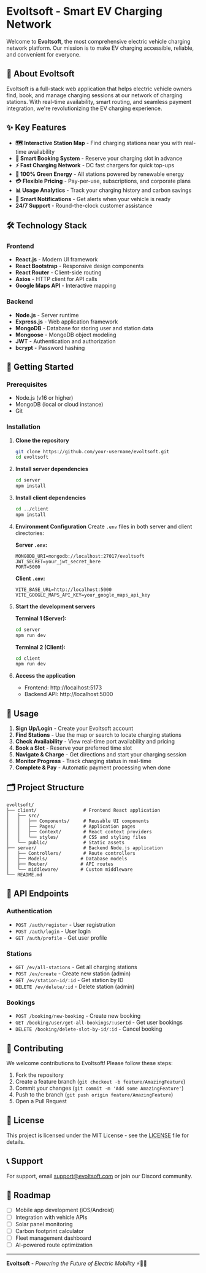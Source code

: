# Evoltsoft - Smart EV Charging Network

Welcome to **Evoltsoft**, the most comprehensive electric vehicle charging network platform. Our mission is to make EV charging accessible, reliable, and convenient for everyone.

## 🚗 About Evoltsoft

Evoltsoft is a full-stack web application that helps electric vehicle owners find, book, and manage charging sessions at our network of charging stations. With real-time availability, smart routing, and seamless payment integration, we're revolutionizing the EV charging experience.

## ✨ Key Features

- **🗺️ Interactive Station Map** - Find charging stations near you with real-time availability
- **📱 Smart Booking System** - Reserve your charging slot in advance
- **⚡ Fast Charging Network** - DC fast chargers for quick top-ups
- **🌱 100% Green Energy** - All stations powered by renewable energy
- **💳 Flexible Pricing** - Pay-per-use, subscriptions, and corporate plans
- **📊 Usage Analytics** - Track your charging history and carbon savings
- **🔔 Smart Notifications** - Get alerts when your vehicle is ready
- **24/7 Support** - Round-the-clock customer assistance

## 🛠️ Technology Stack

### Frontend

- **React.js** - Modern UI framework
- **React Bootstrap** - Responsive design components
- **React Router** - Client-side routing
- **Axios** - HTTP client for API calls
- **Google Maps API** - Interactive mapping

### Backend

- **Node.js** - Server runtime
- **Express.js** - Web application framework
- **MongoDB** - Database for storing user and station data
- **Mongoose** - MongoDB object modeling
- **JWT** - Authentication and authorization
- **bcrypt** - Password hashing

## 🚀 Getting Started

### Prerequisites

- Node.js (v16 or higher)
- MongoDB (local or cloud instance)
- Git

### Installation

1. **Clone the repository**

   ```bash
   git clone https://github.com/your-username/evoltsoft.git
   cd evoltsoft
   ```

2. **Install server dependencies**

   ```bash
   cd server
   npm install
   ```

3. **Install client dependencies**

   ```bash
   cd ../client
   npm install
   ```

4. **Environment Configuration**
   Create `.env` files in both server and client directories:

   **Server `.env`:**

   ```
   MONGODB_URI=mongodb://localhost:27017/evoltsoft
   JWT_SECRET=your_jwt_secret_here
   PORT=5000
   ```

   **Client `.env`:**

   ```
   VITE_BASE_URL=http://localhost:5000
   VITE_GOOGLE_MAPS_API_KEY=your_google_maps_api_key
   ```

5. **Start the development servers**

   **Terminal 1 (Server):**

   ```bash
   cd server
   npm run dev
   ```

   **Terminal 2 (Client):**

   ```bash
   cd client
   npm run dev
   ```

6. **Access the application**
   - Frontend: http://localhost:5173
   - Backend API: http://localhost:5000

## 📱 Usage

1. **Sign Up/Login** - Create your Evoltsoft account
2. **Find Stations** - Use the map or search to locate charging stations
3. **Check Availability** - View real-time port availability and pricing
4. **Book a Slot** - Reserve your preferred time slot
5. **Navigate & Charge** - Get directions and start your charging session
6. **Monitor Progress** - Track charging status in real-time
7. **Complete & Pay** - Automatic payment processing when done

## 🗂️ Project Structure

```
evoltsoft/
├── client/                 # Frontend React application
│   ├── src/
│   │   ├── Components/     # Reusable UI components
│   │   ├── Pages/          # Application pages
│   │   ├── Context/        # React context providers
│   │   └── styles/         # CSS and styling files
│   └── public/             # Static assets
├── server/                 # Backend Node.js application
│   ├── Controllers/        # Route controllers
│   ├── Models/            # Database models
│   ├── Router/            # API routes
│   └── middleware/        # Custom middleware
└── README.md
```

## 🔗 API Endpoints

### Authentication

- `POST /auth/register` - User registration
- `POST /auth/login` - User login
- `GET /auth/profile` - Get user profile

### Stations

- `GET /ev/all-stations` - Get all charging stations
- `POST /ev/create` - Create new station (admin)
- `GET /ev/station-id/:id` - Get station by ID
- `DELETE /ev/delete/:id` - Delete station (admin)

### Bookings

- `POST /booking/new-booking` - Create new booking
- `GET /booking/user/get-all-bookings/:userId` - Get user bookings
- `DELETE /booking/delete-slot-by-id/:id` - Cancel booking

## 🤝 Contributing

We welcome contributions to Evoltsoft! Please follow these steps:

1. Fork the repository
2. Create a feature branch (`git checkout -b feature/AmazingFeature`)
3. Commit your changes (`git commit -m 'Add some AmazingFeature'`)
4. Push to the branch (`git push origin feature/AmazingFeature`)
5. Open a Pull Request

## 📄 License

This project is licensed under the MIT License - see the [LICENSE](LICENSE) file for details.

## 📞 Support

For support, email support@evoltsoft.com or join our Discord community.

## 🚀 Roadmap

- [ ] Mobile app development (iOS/Android)
- [ ] Integration with vehicle APIs
- [ ] Solar panel monitoring
- [ ] Carbon footprint calculator
- [ ] Fleet management dashboard
- [ ] AI-powered route optimization

---

**Evoltsoft** - _Powering the Future of Electric Mobility_ ⚡🚗🌱
